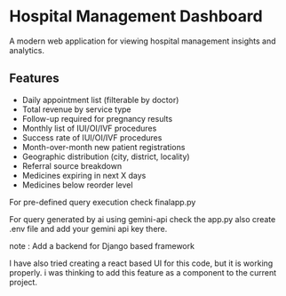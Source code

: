 # Hospital Management Dashboard

A modern web application for viewing hospital management insights and analytics.

## Features

- Daily appointment list (filterable by doctor)
- Total revenue by service type
- Follow-up required for pregnancy results 
- Monthly list of IUI/OI/IVF procedures
- Success rate of IUI/OI/IVF procedures
- Month-over-month new patient registrations
- Geographic distribution (city, district, locality)
- Referral source breakdown
- Medicines expiring in next X days
- Medicines below reorder level

For pre-defined query execution check finalapp.py

For query generated by ai using gemini-api check the app.py
also create .env file and add your gemini api key there.


note :
Add a backend for Django based framework



I have also tried creating a react based UI for this code, but it is working properly.
i was thinking to add this feature as a component to the current project.

